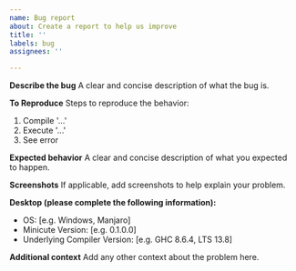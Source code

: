 ```yaml
---
name: Bug report
about: Create a report to help us improve
title: ''
labels: bug
assignees: ''

---
```


**Describe the bug**
A clear and concise description of what the bug is.

**To Reproduce**
Steps to reproduce the behavior:
1. Compile '...'
2. Execute '...'
3. See error

**Expected behavior**
A clear and concise description of what you expected to happen.

**Screenshots**
If applicable, add screenshots to help explain your problem.

**Desktop (please complete the following information):**
 - OS: [e.g. Windows, Manjaro]
 - Minicute Version: [e.g. 0.1.0.0]
 - Underlying Compiler Version: [e.g. GHC 8.6.4, LTS 13.8]

**Additional context**
Add any other context about the problem here.
